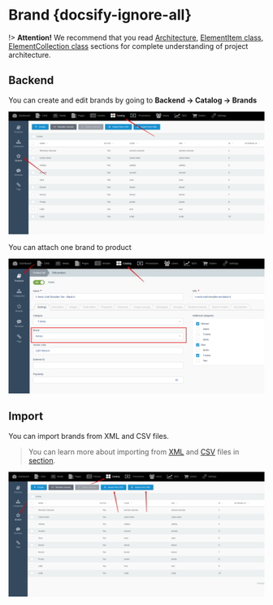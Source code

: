 # Brand {docsify-ignore-all}

!> **Attention!**  We recommend that you read [Architecture](home.md#architecture), [ElementItem class](item-class/item-class.md),
[ElementCollection class](collection-class/collection-class.md) sections for complete understanding of  project architecture.

## Backend

You can create and edit brands by going to **Backend -> Catalog -> Brands**

![](./../../assets/images/backend-brand-1.png)

You can attach one brand to product

![](./../../assets/images/backend-brand-2.png)

## Import

You can import brands from XML and CSV files.
 
> You can learn more about importing from [XML](import/import-from-xml/home.md#import-from-xml) and [CSV](import/import-from-csv/home.md#import-from-csv) files in [section](import/import-from-xml/home.md#import-from-xml).

![](./../../assets/images/backend-brand-3.png)